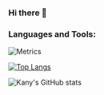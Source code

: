 ### Hi there 👋

### Languages and Tools:

![Metrics](https://metrics.lecoq.io/smkatash?template=classic&base.indepth=false&base.hireable=false&config.timezone=Europe%2FBerlin)

[![Top Langs](https://github-readme-stats.vercel.app/api/top-langs/?username=smkatash&theme=gruvbox&count_private=true)](https://github.com/anuraghazra/github-readme-stats)<br>

![Kany's GitHub stats](https://github-readme-stats.vercel.app/api?username=smkatash&show_icons=true&theme=radical)
